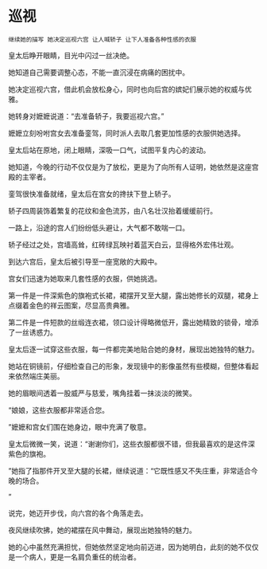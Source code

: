 # 巡视

    继续她的描写 她决定巡视六宫 让人喊轿子 让下人准备各种性感的衣服

皇太后睁开眼睛，目光中闪过一丝决绝。

她知道自己需要调整心态，不能一直沉浸在病痛的困扰中。

她决定巡视六宫，借此机会放松身心，同时也向后宫的嫔妃们展示她的权威与优雅。

她转身对嬷嬷说道：“去准备轿子，我要巡视六宫。”

嬷嬷立刻吩咐宫女去准备銮驾，同时派人去取几套更加性感的衣服供她选择。

皇太后站在原地，闭上眼睛，深吸一口气，试图平复内心的波动。

她知道，今晚的行动不仅仅是为了放松，更是为了向所有人证明，她依然是这座宫殿的主宰者。



銮驾很快准备就绪，皇太后在宫女的搀扶下登上轿子。

轿子四周装饰着繁复的花纹和金色流苏，由八名壮汉抬着缓缓前行。

一路上，沿途的宫人们纷纷低头避让，大气都不敢喘一口。

轿子经过之处，宫墙高耸，红砖绿瓦映衬着蓝天白云，显得格外宏伟壮观。



到达六宫后，皇太后被引导至一座宽敞的大殿中。

宫女们迅速为她取来几套性感的衣服，供她挑选。

第一件是一件深紫色的旗袍式长裙，裙摆开叉至大腿，露出她修长的双腿，裙身上点缀着金色的祥云图案，尽显高贵典雅。

第二件是一件短款的丝缎连衣裙，领口设计得略微低开，露出她精致的锁骨，增添了一丝诱惑力。



皇太后逐一试穿这些衣服，每一件都完美地贴合她的身材，展现出她独特的魅力。

她站在铜镜前，仔细检查自己的形象，发现镜中的影像虽然有些模糊，但整体看起来依然端庄美丽。

她的眉眼间透着一股威严与慈爱，嘴角挂着一抹淡淡的微笑。



“娘娘，这些衣服都非常适合您。

”嬷嬷和宫女们围在她身边，眼中充满了敬意。

皇太后微微一笑，说道：“谢谢你们，这些衣服都很不错，但我最喜欢的是这件深紫色的旗袍。

”她指了指那件开叉至大腿的长裙，继续说道：“它既性感又不失庄重，非常适合今晚的场合。

”

说完，她迈开步伐，向六宫的各个角落走去。

夜风继续吹拂，她的裙摆在风中舞动，展现出她独特的魅力。

她的心中虽然充满担忧，但她依然坚定地向前迈进，因为她明白，此刻的她不仅仅是一个病人，更是一名肩负重任的统治者。

